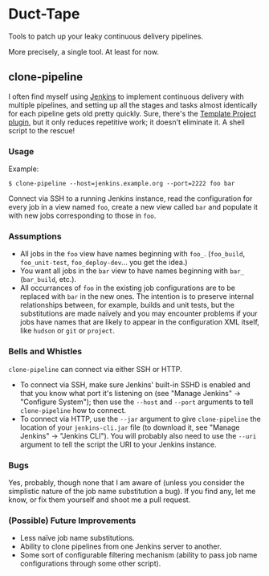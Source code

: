 # Duct-Tape

Tools to patch up your leaky continuous delivery pipelines.

More precisely, a single tool. At least for now.


## clone-pipeline

I often find myself using [Jenkins](http://www.jenkins-ci.org/) to implement continuous delivery with multiple pipelines, and setting up all the stages and tasks almost identically for each pipeline gets old pretty quickly. Sure, there's the [Template Project plugin](https://wiki.jenkins-ci.org/display/JENKINS/Template+Project+Plugin), but it only reduces repetitive work; it doesn't eliminate it. A shell script to the rescue!


### Usage

Example:

```
$ clone-pipeline --host=jenkins.example.org --port=2222 foo bar
```

Connect via SSH to a running Jenkins instance, read the configuration for every job in a view named `foo`, create a new view called `bar` and populate it with new jobs corresponding to those in `foo`.


### Assumptions

* All jobs in the `foo` view have names beginning with `foo_`. (`foo_build`, `foo_unit-test`, `foo_deploy-dev`... you get the idea.)
* You want all jobs in the `bar` view to have names beginning with `bar_` (`bar_build`, etc.).
* All occurrances of `foo` in the existing job configurations are to be replaced with `bar` in the new ones. The intention is to preserve internal relationships between, for example, builds and unit tests, but the substitutions are made naïvely and you may encounter problems if your jobs have names that are likely to appear in the configuration XML itself, like `hudson` or `git` or `project`.


### Bells and Whistles

`clone-pipeline` can connect via either SSH or HTTP.

* To connect via SSH, make sure Jenkins' built-in SSHD is enabled and that you know what port it's listening on (see "Manage Jenkins" → "Configure System"); then use the `--host` and `--port` arguments to tell `clone-pipeline` how to connect.
* To connect via HTTP, use the `--jar` argument to give `clone-pipeline` the location of your `jenkins-cli.jar` file (to download it, see "Manage Jenkins" → "Jenkins CLI"). You will probably also need to use the `--uri` argument to tell the script the URI to your Jenkins instance.


### Bugs

Yes, probably, though none that I am aware of (unless you consider the simplistic nature of the job name substitution a bug). If you find any, let me know, or fix them yourself and shoot me a pull request.


### (Possible) Future Improvements

* Less naïve job name substitutions.
* Ability to clone pipelines from one Jenkins server to another.
* Some sort of configurable filtering mechanism (ability to pass job name configurations through some other script).
